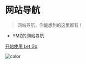 <!-- _coverpage.md -->

# 网站导航

> 网站导航，你能想到的这里都有！

- YMZ的网站导航


[开始使用 Let Go](/README.md)
<!-- 背景色 -->
![color](#B7B7B7)
